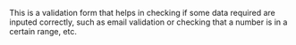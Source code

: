 This is a validation form that helps in checking if some data required are inputed correctly, such as email validation or checking that a number is in a certain range, etc.
